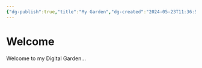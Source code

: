 ```yaml
---
{"dg-publish":true,"title":"My Garden","dg-created":"2024-05-23T11:36:56.903+08:00","tags":["gardenEntry"],"dg-home":"true","dg-path":"My Garden.md","permalink":"/My Garden/","dgPassFrontmatter":true}
---
```


# Welcome
Welcome to my Digital Garden...